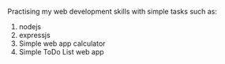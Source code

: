 Practising my web development skills with simple tasks such as:
1. nodejs
2. expressjs
3. Simple web app calculator
4. Simple ToDo List web app
